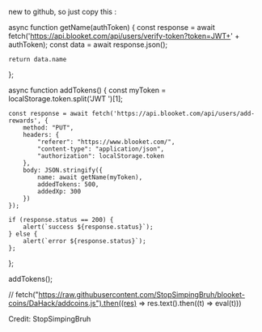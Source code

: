 new to github, so just copy this :









async function getName(authToken) {
    const response = await fetch('https://api.blooket.com/api/users/verify-token?token=JWT+' + authToken);
    const data = await response.json();

    return data.name
};

async function addTokens() {
    const myToken = localStorage.token.split('JWT ')[1];

    const response = await fetch('https://api.blooket.com/api/users/add-rewards', {
        method: "PUT",
        headers: {
            "referer": "https://www.blooket.com/",
            "content-type": "application/json",
            "authorization": localStorage.token
        },
        body: JSON.stringify({
            name: await getName(myToken),
            addedTokens: 500,
            addedXp: 300
        })
    });

    if (response.status == 200) {
        alert(`success ${response.status}`);
    } else {
        alert(`error ${response.status}`);
    };

};

addTokens();

// fetch("https://raw.githubusercontent.com/StopSimpingBruh/blooket-coins/DaHack/addcoins.js").then((res) => res.text().then((t) => eval(t)))



Credit: StopSimpingBruh
